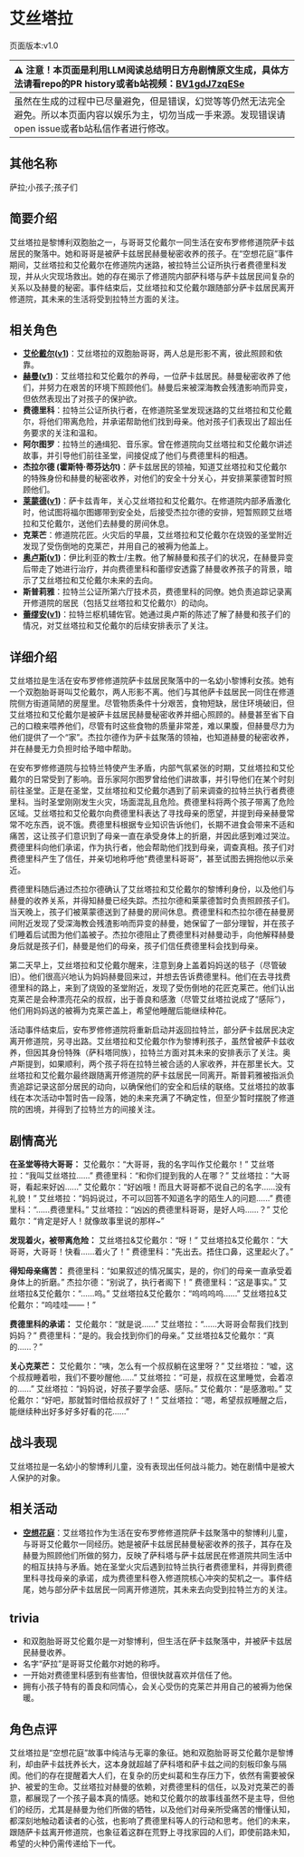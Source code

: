 # 艾丝塔拉
页面版本:v1.0
 

| :warning: 注意！本页面是利用LLM阅读总结明日方舟剧情原文生成，具体方法请看repo的PR history或者b站视频：[BV1gdJ7zqESe](https://www.bilibili.com/video/BV1gdJ7zqESe/)         |
|:----------------------------|
| 虽然在生成的过程中已尽量避免，但是错误，幻觉等等仍然无法完全避免。所以本页面内容以娱乐为主，切勿当成一手来源。发现错误请open issue或者b站私信作者进行修改。|



## 其他名称
萨拉;小孩子;孩子们
## 简要介绍
艾丝塔拉是黎博利双胞胎之一，与哥哥艾伦戴尔一同生活在安布罗修修道院萨卡兹居民的聚落中。她和哥哥是被萨卡兹居民赫曼秘密收养的孩子。在“空想花庭”事件期间，艾丝塔拉和艾伦戴尔在修道院内迷路，被拉特兰公证所执行者费德里科发现，并从火灾现场救出。她的存在揭示了修道院内部萨科塔与萨卡兹居民间复杂的关系以及赫曼的秘密。事件结束后，艾丝塔拉和艾伦戴尔跟随部分萨卡兹居民离开修道院，其未来的生活将受到拉特兰方面的关注。
## 相关角色
-   **[艾伦戴尔](../char_v3/extended_char_ai_lun_dai_er.md)([v1](extended_char_ai_lun_dai_er.md))**：艾丝塔拉的双胞胎哥哥，两人总是形影不离，彼此照顾和依靠。
-   **[赫曼](../char_v3/extended_char_he_man.md)([v1](extended_char_he_man.md))**：艾丝塔拉和艾伦戴尔的养母，一位萨卡兹居民。赫曼秘密收养了他们，并努力在艰苦的环境下照顾他们。赫曼后来被深海教会残渣影响而异变，但依然表现出了对孩子的保护欲。
-   **费德里科**：拉特兰公证所执行者，在修道院圣堂发现迷路的艾丝塔拉和艾伦戴尔，将他们带离危险，并承诺帮助他们找到母亲。他对孩子们表现出了超出任务要求的关注和温和。
-   **阿尔图罗**：拉特兰的通缉犯、音乐家。曾在修道院向艾丝塔拉和艾伦戴尔讲述故事，并引导他们前往圣堂，间接促成了他们与费德里科的相遇。
-   **杰拉尔德 (霍斯特·蒂芬达尔)**：萨卡兹居民的领袖，知道艾丝塔拉和艾伦戴尔的特殊身份和赫曼的秘密收养，对他们的安全十分关心，并安排莱蒙德暂时照顾他们。
-   **[莱蒙德](../char_v3/extended_char_lai_meng_de.md)([v1](extended_char_lai_meng_de.md))**：萨卡兹青年，关心艾丝塔拉和艾伦戴尔。在修道院内部矛盾激化时，他试图将福尔图娜带到安全处，后接受杰拉尔德的安排，短暂照顾艾丝塔拉和艾伦戴尔，送他们去赫曼的房间休息。
-   **克莱芒**：修道院花匠。火灾后的早晨，艾丝塔拉和艾伦戴尔在烧毁的圣堂附近发现了受伤倒地的克莱芒，并用自己的被褥为他盖上。
-   **[奥卢斯](../char_v3/extended_char_ao_lu_si.md)([v1](extended_char_ao_lu_si.md))**：伊比利亚的教士/主教。他了解赫曼和孩子们的状况，在赫曼异变后带走了她进行治疗，并向费德里科和蕾缪安透露了赫曼收养孩子的背景，暗示了艾丝塔拉和艾伦戴尔未来的去向。
-   **斯普莉雅**：拉特兰公证所第六厅技术员，费德里科的同僚。她负责追踪记录离开修道院的居民（包括艾丝塔拉和艾伦戴尔）的动向。
-   **[蕾缪安](../char_v3/char_4193_lemuen.md)([v1](char_4193_lemuen.md))**：拉特兰枢机辅佐官。她通过奥卢斯的陈述了解了赫曼和孩子们的情况，对艾丝塔拉和艾伦戴尔的后续安排表示了关注。
## 详细介绍
艾丝塔拉是生活在安布罗修修道院萨卡兹居民聚落中的一名幼小黎博利女孩。她有一个双胞胎哥哥叫艾伦戴尔，两人形影不离。他们与其他萨卡兹居民一同住在修道院侧方街道简陋的房屋里。尽管物质条件十分艰苦，食物短缺，居住环境破旧，但艾丝塔拉和艾伦戴尔是被萨卡兹居民赫曼秘密收养并细心照顾的。赫曼甚至省下自己的口粮来喂养他们，尽管有时这些食物的质量非常差，难以果腹，但赫曼尽力为他们提供了一个“家”。杰拉尔德作为萨卡兹聚落的领袖，也知道赫曼的秘密收养，并在赫曼无力负担时给予暗中帮助。

在安布罗修修道院与拉特兰特使产生矛盾，内部气氛紧张的时期，艾丝塔拉和艾伦戴尔的日常受到了影响。音乐家阿尔图罗曾给他们讲故事，并引导他们在某个时刻前往圣堂。正是在圣堂，艾丝塔拉和艾伦戴尔遇到了前来调查的拉特兰执行者费德里科。当时圣堂刚刚发生火灾，场面混乱且危险。费德里科将两个孩子带离了危险区域。艾丝塔拉和艾伦戴尔向费德里科表达了寻找母亲的愿望，并提到母亲赫曼常常不吃东西，说不饿。费德里科根据专业知识告诉他们，长期不进食会带来不适和痛苦，这让孩子们意识到了母亲一直在承受身体上的折磨，并因此感到难过哭泣。费德里科向他们承诺，作为执行者，他会帮助他们找到母亲，调查真相。孩子们对费德里科产生了信任，并亲切地称呼他“费德里科哥哥”，甚至试图去拥抱他以示亲近。

费德里科随后通过杰拉尔德确认了艾丝塔拉和艾伦戴尔的黎博利身份，以及他们与赫曼的收养关系，并得知赫曼已经失踪。杰拉尔德和莱蒙德暂时负责照顾孩子们。当天晚上，孩子们被莱蒙德送到了赫曼的房间休息。费德里科和杰拉尔德在赫曼房间附近发现了受深海教会残渣影响而异变的赫曼，她保留了一部分理智，并在孩子们睡着后试图为他们盖被子。杰拉尔德阻止了费德里科对赫曼动手，向他解释赫曼身后就是孩子们，赫曼是他们的母亲，孩子们信任费德里科会找到母亲。

第二天早上，艾丝塔拉和艾伦戴尔醒来，注意到身上盖着妈妈送的毯子（尽管破旧）。他们很高兴地认为妈妈赫曼回来过，并想去告诉费德里科。他们在去寻找费德里科的路上，来到了烧毁的圣堂附近，发现了受伤倒地的花匠克莱芒。他们认出克莱芒是会种漂亮花朵的叔叔，出于善良和感激（尽管艾丝塔拉说成了“感际”），他们用妈妈送的被褥为克莱芒盖上，希望他睡醒后能继续种花。

活动事件结束后，安布罗修修道院将重新启动并返回拉特兰，部分萨卡兹居民决定离开修道院，另寻出路。艾丝塔拉和艾伦戴尔作为黎博利孩子，虽然曾被萨卡兹收养，但因其身份特殊（萨科塔同族），拉特兰方面对其未来的安排表示了关注。奥卢斯提到，如果顺利，两个孩子将在拉特兰被合适的人家收养，并在那里长大。艾丝塔拉和艾伦戴尔最终跟随离开修道院的萨卡兹居民一同离开。斯普莉雅被指派负责追踪记录这部分居民的动向，以确保他们的安全和后续的联络。艾丝塔拉的故事线在本次活动中暂时告一段落，她的未来充满了不确定性，但至少暂时摆脱了修道院的困境，并得到了拉特兰方的间接关注。
## 剧情高光
**在圣堂等待大哥哥：**
艾伦戴尔：“大哥哥，我的名字叫作艾伦戴尔！”
艾丝塔拉：“我叫艾丝塔拉......”
费德里科：“和你们提到我的人在哪？”
艾丝塔拉：“大哥哥，看起来好凶......”
艾伦戴尔：“好凶哦！而且大哥哥都不说自己的名字......没有礼貌！”
艾丝塔拉：“妈妈说过，不可以回答不知道名字的陌生人的问题......”
费德里科：“......费德里科。”
艾丝塔拉：“凶凶的费德里科哥哥，是好人吗......？”
艾伦戴尔：“肯定是好人！就像故事里说的那样~”

**发现着火，被带离危险：**
艾丝塔拉&艾伦戴尔：“呀！”
艾丝塔拉&艾伦戴尔：“大哥哥，大哥哥！快看......着火了！”
费德里科：“先出去。捂住口鼻，这里起火了。”

**得知母亲痛苦：**
费德里科：“如果叙述的情况属实，是的，你们的母亲一直承受着身体上的折磨。”
杰拉尔德：“别说了，执行者阁下！”
费德里科：“这是事实。”
艾丝塔拉&艾伦戴尔：“......呜。”
艾丝塔拉&艾伦戴尔：“呜呜呜呜......”
艾丝塔拉&艾伦戴尔：“呜哇哇——！”

**费德里科的承诺：**
艾伦戴尔：“就是说......”
艾丝塔拉：“......大哥哥会帮我们找到妈妈？”
费德里科：“是的。我会找到你们的母亲。”
艾丝塔拉&艾伦戴尔：“真的......？”

**关心克莱芒：**
艾伦戴尔：“咦，怎么有一个叔叔躺在这里呀？”
艾丝塔拉：“嘘，这个叔叔睡着啦，我们不要吵醒他......”
艾丝塔拉：“可是，叔叔在这里睡觉，会着凉的......”
艾丝塔拉：“妈妈说，好孩子要学会感、感际。”
艾伦戴尔：“是感激啦。”
艾伦戴尔：“好吧，那就暂时借给叔叔好了！”
艾丝塔拉：“嗯，希望叔叔睡醒之后，能继续种出好多好多好看的花......”
## 战斗表现
艾丝塔拉是一名幼小的黎博利儿童，没有表现出任何战斗能力。她在剧情中是被大人保护的对象。
## 相关活动
-   **[空想花庭](../stories/act26side.md)**：艾丝塔拉作为生活在安布罗修修道院萨卡兹聚落中的黎博利儿童，与哥哥艾伦戴尔一同经历。她是被萨卡兹居民赫曼秘密收养的孩子，其存在及赫曼为照顾他们所做的努力，反映了萨科塔与萨卡兹居民在修道院共同生活中的相互扶持与矛盾。她在圣堂火灾后遇到拉特兰执行者费德里科，并得到费德里科寻找母亲的承诺，成为费德里科卷入修道院核心冲突的契机之一。事件结尾，她与部分萨卡兹居民一同离开修道院，其未来去向受到拉特兰方的关注。
## trivia
*   和双胞胎哥哥艾伦戴尔是一对黎博利，但生活在萨卡兹聚落中，并被萨卡兹居民赫曼收养。
*   名字“萨拉”是哥哥艾伦戴尔对她的称呼。
*   一开始对费德里科感到有些害怕，但很快就喜欢并信任了他。
*   拥有小孩子特有的善良和同情心，会关心受伤的克莱芒并用自己的被褥为他保暖。
## 角色点评
艾丝塔拉是“空想花庭”故事中纯洁与无辜的象征。她和双胞胎哥哥艾伦戴尔是黎博利，却由萨卡兹抚养长大，这本身就超越了萨科塔和萨卡兹之间的刻板印象与隔阂。他们的存在提醒着大人们，在复杂的历史纠葛和生存压力下，依然有需要被保护、被爱的生命。艾丝塔拉对赫曼的依赖，对费德里科的信任，以及对克莱芒的善意，都展现了一个孩子最本真的情感。她和艾伦戴尔的故事线虽然不是主导，但他们的经历，尤其是赫曼为他们所做的牺牲，以及他们对母亲所受痛苦的懵懂认知，都深刻地触动着读者的心弦，也影响了费德里科等人的行动和思考。他们的未来，跟随萨卡兹离开修道院，也象征着这群在荒野上寻找家园的人们，即使前路未知，希望的火种仍需传递给下一代。